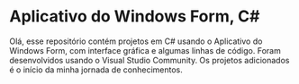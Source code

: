 # Aplicativo do Windows Form, C#
Olá, esse repositório contém projetos em C# usando o Aplicativo do Windows Form, com interface gráfica e algumas linhas de código.
Foram desenvolvidos usando o Visual Studio Community.
Os projetos adicionados é o início da minha jornada de conhecimentos.
